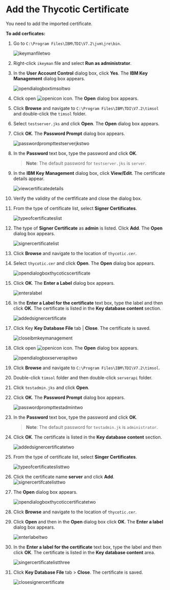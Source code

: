 [title]: # (Add Thycotic certificate)
[tags]: # (introduction)
[priority]: # (104)
# Add the Thycotic Certificate

You need to add the imported certificate.

__To add cerficates:__

1. Go to `C:\Program Files\IBM\TDI\V7.2\jvm\jre\bin`.

   ![ikeymanfiletwo](images/ikeymanfiletwo.png)
1. Right-click `ikeyman` file and select __Run as administrator__.
1. In the __User Account Control__ dialog box, click __Yes__. The __IBM Key Management__ dialog box appears.

   ![opendialogboxtimsoltwo](images/opendialogboxtimsoltwo.png)
1. Click open ![openicon](images/openicon.png) icon. The  __Open__ dialog box appears.
1. Click __Browse__ and navigate to `C:\Program Files\IBM\TDI\V7.2\timsol` and double-click the `timsol` folder.
1. Select `testserver.jks` and click __Open__. The __Open__ dialog box appears.
1. Click __OK__. The __Password Prompt__ dialog box appears.

   ![passwordprompttestserverjkstwo](images/passwordprompttestserverjkstwo.png)
1. In the __Password__ text box, type the password and click __OK__.

   > __Note__: The default password for `testserver.jks` is `server`.
1. In the __IBM Key Management__ dialog box, click __View/Edit__. The certificate details appear.

   ![viewcertificatedetails](images/viewcertificatedetails.png)
1. Verify the validity of the certfificate and close the dialog box.
1. From the type of certificate list, select __Signer Certificates__.

   ![typeofcertificateslist](images/typeofcertificateslist.png)
1. The type of __Signer Certificate__ as __admin__ is listed. Click __Add__. The __Open__ dialog box appears.

   ![signercertificatelist](images/signercertificatelist.png)
1. Click __Browse__ and navigate to the location of `thycotic.cer`.
1. Select `thycotic.cer` and click __Open__. The __Open__ dialog box appears.

   ![opendialogboxthycoticscertificate](images/opendialogboxthycoticscertificate.png)
1. Click __OK__. The __Enter a Label__ dialog box appears.

   ![enteralabel](images/enteralabel.png)
1. In the __Enter a Label for the certificate__ text box, type the label and then click __OK__. The certificate is listed in the __Key database content__ section.

   ![addedsignercertificate](images/addedsignercertificate.png)
1. Click Key __Key Database File__ tab | __Close__. The certificate is saved.

   ![closeibmkeymanagement](images/closeibmkeymanagement.png)
1. Click open ![openicon](images/openicon.png) icon. The __Open__ dialog box appears.

   ![opendialogboxserverapitwo](images/opendialogboxserverapitwo.png)
1. Click __Browse__ and navigate to `C:\Program Files\IBM\TDI\V7.2\timsol`.
1. Double-click `timsol` folder and then double-click `serverapi` folder.
1. Click `testadmin.jks` and click __Open__.
1. Click __OK__. The __Password Prompt__ dialog box appears.

   ![passwordprompttestadmintwo](images/passwordprompttestadmintwo.png)
1. In the __Password__ text box, type the password and click __OK__.

   > __Note__: The default password for `testadmin.jk` is `administrator`.
1. Click __OK__. The certificate is listed in the __Key database content__ section.

   ![addedsignercertificatetwo](images/addedsignercertificatetwo.png)
1. From the type of certificate list, select __Singer Certificates__.

   ![typeofcertificateslisttwo](images/typeofcertificateslisttwo.png)
1. Click the certificate name __server__ and click __Add__.
![signercertifcatelisttwo](images/signercertifcatelisttwo.png)
1. The __Open__ dialog box appears.
  
   ![opendialogboxthycoticcertificatetwo](images/opendialogboxthycoticcertificatetwo.png)
1. Click __Browse__ and navigate to the location of `thycotic.cer`.
1. Click __Open__ and then in the __Open__ dialog box click __OK__. The __Enter a label__ dialog box appears.

   ![enterlabeltwo](images/enterlabeltwo.png)
1. In the __Enter a label for the certificate__ text box, type the label and then click __OK__. The certificate is listed in the __Key database content__ area.

   ![singercertificatelistthree](images/singercertificatelistthree.png)
1. Click __Key Database File__ tab > __Close__. The certificate is saved.

   ![closesignercertificate](images/closesignercertificate.png)

